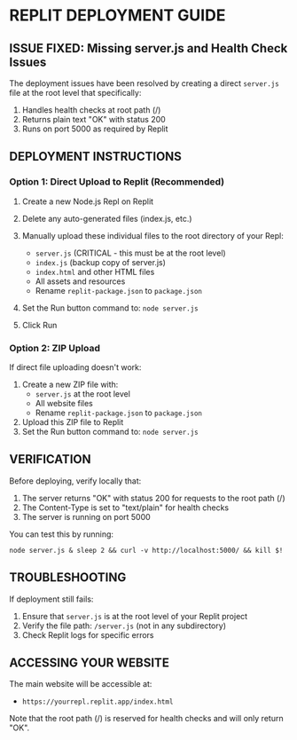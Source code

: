 # REPLIT DEPLOYMENT GUIDE

## ISSUE FIXED: Missing server.js and Health Check Issues

The deployment issues have been resolved by creating a direct `server.js` file at the root level that specifically:
1. Handles health checks at root path (/)
2. Returns plain text "OK" with status 200
3. Runs on port 5000 as required by Replit

## DEPLOYMENT INSTRUCTIONS

### Option 1: Direct Upload to Replit (Recommended)

1. Create a new Node.js Repl on Replit
2. Delete any auto-generated files (index.js, etc.)
3. Manually upload these individual files to the root directory of your Repl:
   - `server.js` (CRITICAL - this must be at the root level)
   - `index.js` (backup copy of server.js)
   - `index.html` and other HTML files
   - All assets and resources
   - Rename `replit-package.json` to `package.json`

4. Set the Run button command to: `node server.js`
5. Click Run

### Option 2: ZIP Upload

If direct file uploading doesn't work:
1. Create a new ZIP file with:
   - `server.js` at the root level
   - All website files
   - Rename `replit-package.json` to `package.json` 
2. Upload this ZIP file to Replit
3. Set the Run button command to: `node server.js`

## VERIFICATION

Before deploying, verify locally that:
1. The server returns "OK" with status 200 for requests to the root path (/)
2. The Content-Type is set to "text/plain" for health checks
3. The server is running on port 5000

You can test this by running:
```
node server.js & sleep 2 && curl -v http://localhost:5000/ && kill $!
```

## TROUBLESHOOTING

If deployment still fails:
1. Ensure that `server.js` is at the root level of your Replit project
2. Verify the file path: `/server.js` (not in any subdirectory)
3. Check Replit logs for specific errors

## ACCESSING YOUR WEBSITE

The main website will be accessible at:
- `https://yourrepl.replit.app/index.html`

Note that the root path (/) is reserved for health checks and will only return "OK".